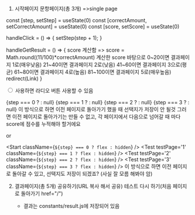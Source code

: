 1. 시작페이지
   문항페이지(총 3개)
   =>single page

const [step, setStep] = useState(0)
const [correctAmount, setCorrectAmount] = useState(0)
const [score, setScore] = useState(0)

handleClick = () => {
setStep(step + 1);
}

handleGetResult = () => {
score 계산함 => score = Math.round((11/100)\*correctAmount)
계산한 score 바탕으로
0~20이면 결과페이지 1로(매우낮음)
21~40이면 결과페이지 2로(낮음)
41~60이면 결과페이지 3으로(평균)
61~80이면 결과페이지 4로(높음)
81~100이면 결과페이지 5로(매우높음)
redirect(Link)
}

<input type='radio' /> 사용하면 라디오 버튼 사용할 수 있음

{step === 0 ? <Start /> : null}
{step === 1 ? <Test1 /> : null}
{step === 2 ? <Test2 /> : null}
{step === 3 ? <Test3 /> : null}
이 방식으로 하면 이전 페이지로 돌아가기 했을 때 선택지가 저장이 안 될것
그러면 이전 페이지로 돌아가기는 만들 수 없고, 각 페이지에서 다음으로 넘어갈 때 마다 score에 점수를 누적해야 할거에요

or

<Start className={`${step} === 0 ? flex : hidden`} />
<Test testPage='1' className={`${step} === 1 ? flex : hidden`} />
<Test testPage='2' className={`${step} === 2 ? flex : hidden`} />
<Test testPage='3' className={`${step} === 3 ? flex : hidden`} />
이 방식으로 하면 이전 페이지로 돌아갈 수 있고, 선택지도 저장이 되겠죠?
(사실 잘 모름 해봐야 암)

2. 결과페이지(총 5개)
   공유하기(URL 복사 해서 공유)
   테스트 다시 하기(처음 페이지로 돌아가기 href="/")

   - 결과는 constants/result.js에 저장되어 있음

